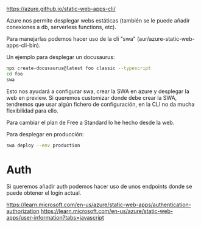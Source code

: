 <https://azure.github.io/static-web-apps-cli/>

Azure nos permite desplegar webs estáticas (también se le puede añadir conexiones a db, serverless functions, etc).

Para manejarlas podemos hacer uso de la cli "swa" (aur/azure-static-web-apps-cli-bin).

Un ejemplo para desplegar un docusaurus:

```bash
npx create-docusaurus@latest foo classic --typescript
cd foo
swa
```

Esto nos ayudará a configurar swa, crear la SWA en azure y desplegar la web en preview.
Si queremos customizar donde debe crear la SWA, tendremos que usar algún fichero de configuración, en la CLI no da mucha flexibilidad para ello.

Para cambiar el plan de Free a Standard lo he hecho desde la web.

Para desplegar en producción:

```bash
swa deploy --env production
```

# Auth

Si queremos añadir auth podemos hacer uso de unos endpoints donde se puede obtener el login actual.

<https://learn.microsoft.com/en-us/azure/static-web-apps/authentication-authorization>
<https://learn.microsoft.com/en-us/azure/static-web-apps/user-information?tabs=javascript>
